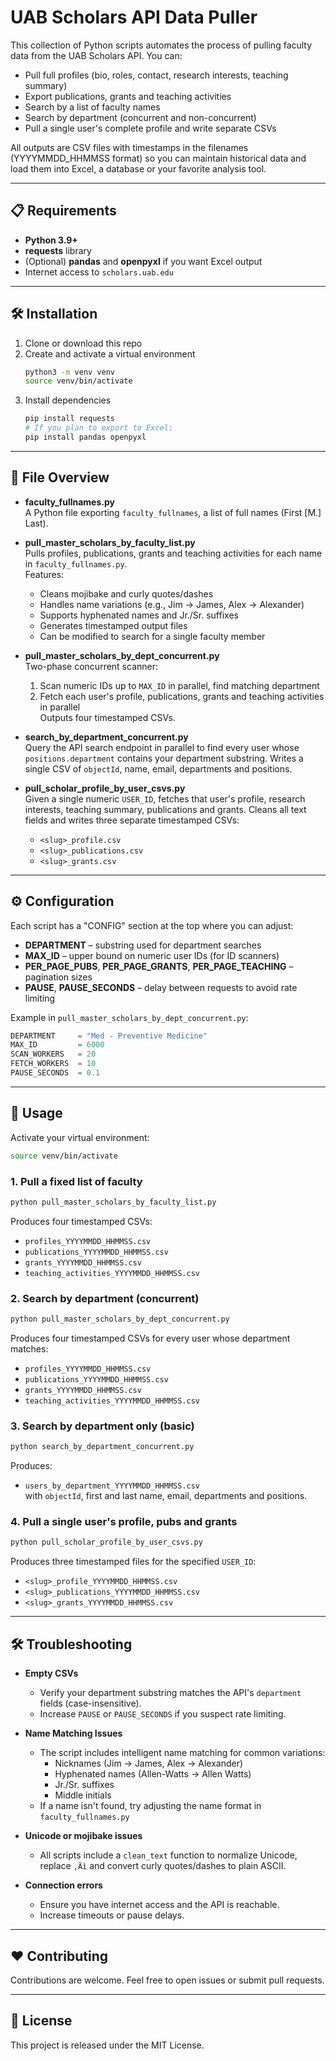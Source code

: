 # UAB Scholars API Data Puller

This collection of Python scripts automates the process of pulling faculty data from the UAB Scholars API. You can:

- Pull full profiles (bio, roles, contact, research interests, teaching summary)  
- Export publications, grants and teaching activities  
- Search by a list of faculty names  
- Search by department (concurrent and non-concurrent)  
- Pull a single user's complete profile and write separate CSVs  

All outputs are CSV files with timestamps in the filenames (YYYYMMDD_HHMMSS format) so you can maintain historical data and load them into Excel, a database or your favorite analysis tool.

---

## 📋 Requirements

- **Python 3.9+**  
- **requests** library  
- (Optional) **pandas** and **openpyxl** if you want Excel output  
- Internet access to `scholars.uab.edu`

---

## 🛠 Installation

1. Clone or download this repo  
2. Create and activate a virtual environment  
   ```bash
   python3 -m venv venv
   source venv/bin/activate
   ```  
3. Install dependencies  
   ```bash
   pip install requests
   # If you plan to export to Excel:
   pip install pandas openpyxl
   ```

---

## 📂 File Overview

- **faculty_fullnames.py**  
  A Python file exporting `faculty_fullnames`, a list of full names (First [M.] Last).

- **pull_master_scholars_by_faculty_list.py**  
  Pulls profiles, publications, grants and teaching activities for each name in `faculty_fullnames.py`.  
  Features:
  - Cleans mojibake and curly quotes/dashes
  - Handles name variations (e.g., Jim → James, Alex → Alexander)
  - Supports hyphenated names and Jr./Sr. suffixes
  - Generates timestamped output files
  - Can be modified to search for a single faculty member

- **pull_master_scholars_by_dept_concurrent.py**  
  Two-phase concurrent scanner:  
  1. Scan numeric IDs up to `MAX_ID` in parallel, find matching department  
  2. Fetch each user's profile, publications, grants and teaching activities in parallel  
  Outputs four timestamped CSVs.

- **search_by_department_concurrent.py**  
  Query the API search endpoint in parallel to find every user whose `positions.department` contains your department substring. Writes a single CSV of `objectId`, name, email, departments and positions.

- **pull_scholar_profile_by_user_csvs.py**  
  Given a single numeric `USER_ID`, fetches that user's profile, research interests, teaching summary, publications and grants. Cleans all text fields and writes three separate timestamped CSVs:  
  - `<slug>_profile.csv`  
  - `<slug>_publications.csv`  
  - `<slug>_grants.csv`

---

## ⚙️ Configuration

Each script has a "CONFIG" section at the top where you can adjust:

- **DEPARTMENT** – substring used for department searches  
- **MAX_ID** – upper bound on numeric user IDs (for ID scanners)  
- **PER_PAGE_PUBS**, **PER_PAGE_GRANTS**, **PER_PAGE_TEACHING** – pagination sizes  
- **PAUSE**, **PAUSE_SECONDS** – delay between requests to avoid rate limiting  

Example in `pull_master_scholars_by_dept_concurrent.py`:

```python
DEPARTMENT     = "Med - Preventive Medicine"
MAX_ID         = 6000
SCAN_WORKERS   = 20
FETCH_WORKERS  = 10
PAUSE_SECONDS  = 0.1
```

---

## 🚀 Usage

Activate your virtual environment:

```bash
source venv/bin/activate
```

### 1. Pull a fixed list of faculty

```bash
python pull_master_scholars_by_faculty_list.py
```

Produces four timestamped CSVs:

- `profiles_YYYYMMDD_HHMMSS.csv`  
- `publications_YYYYMMDD_HHMMSS.csv`  
- `grants_YYYYMMDD_HHMMSS.csv`  
- `teaching_activities_YYYYMMDD_HHMMSS.csv`

### 2. Search by department (concurrent)

```bash
python pull_master_scholars_by_dept_concurrent.py
```

Produces four timestamped CSVs for every user whose department matches:

- `profiles_YYYYMMDD_HHMMSS.csv`  
- `publications_YYYYMMDD_HHMMSS.csv`  
- `grants_YYYYMMDD_HHMMSS.csv`  
- `teaching_activities_YYYYMMDD_HHMMSS.csv`

### 3. Search by department only (basic)

```bash
python search_by_department_concurrent.py
```

Produces:

- `users_by_department_YYYYMMDD_HHMMSS.csv`  
  with `objectId`, first and last name, email, departments and positions.

### 4. Pull a single user's profile, pubs and grants

```bash
python pull_scholar_profile_by_user_csvs.py
```

Produces three timestamped files for the specified `USER_ID`:

- `<slug>_profile_YYYYMMDD_HHMMSS.csv`  
- `<slug>_publications_YYYYMMDD_HHMMSS.csv`  
- `<slug>_grants_YYYYMMDD_HHMMSS.csv`

---

## 🛠 Troubleshooting

- **Empty CSVs**  
  - Verify your department substring matches the API's `department` fields (case-insensitive).  
  - Increase `PAUSE` or `PAUSE_SECONDS` if you suspect rate limiting.

- **Name Matching Issues**
  - The script includes intelligent name matching for common variations:
    - Nicknames (Jim → James, Alex → Alexander)
    - Hyphenated names (Allen-Watts → Allen Watts)
    - Jr./Sr. suffixes
    - Middle initials
  - If a name isn't found, try adjusting the name format in `faculty_fullnames.py`

- **Unicode or mojibake issues**  
  - All scripts include a `clean_text` function to normalize Unicode, replace `‚Äì` and convert curly quotes/dashes to plain ASCII.

- **Connection errors**  
  - Ensure you have internet access and the API is reachable.  
  - Increase timeouts or pause delays.

---

## ❤️ Contributing

Contributions are welcome. Feel free to open issues or submit pull requests.

---

## 📄 License

This project is released under the MIT License.
